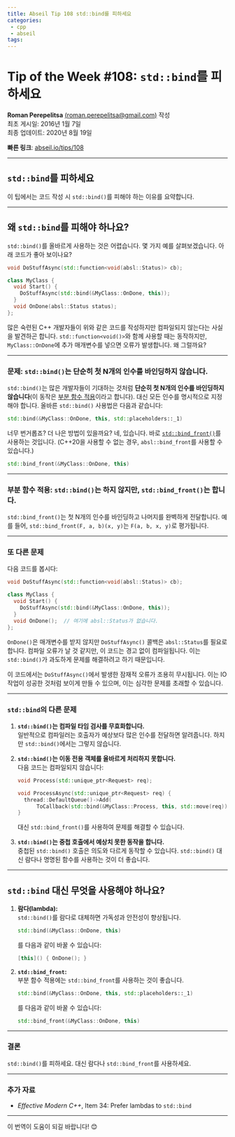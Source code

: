 ```yaml
---
title: Abseil Tip 108 std::bind를 피하세요
categories:
 - cpp
 - abseil
tags:
---
```



# Tip of the Week #108: `std::bind`를 피하세요

**Roman Perepelitsa** [(roman.perepelitsa@gmail.com)](mailto:roman.perepelitsa@gmail.com) 작성  
최초 게시일: 2016년 1월 7일  
최종 업데이트: 2020년 8월 19일  

**빠른 링크**: [abseil.io/tips/108](https://abseil.io/tips/108)

---

## `std::bind`를 피하세요

이 팁에서는 코드 작성 시 `std::bind()`를 피해야 하는 이유를 요약합니다.

---

## 왜 `std::bind`를 피해야 하나요?

`std::bind()`를 올바르게 사용하는 것은 어렵습니다. 몇 가지 예를 살펴보겠습니다. 아래 코드가 좋아 보이나요?

```cpp
void DoStuffAsync(std::function<void(absl::Status)> cb);

class MyClass {
  void Start() {
    DoStuffAsync(std::bind(&MyClass::OnDone, this));
  }
  void OnDone(absl::Status status);
};
```

많은 숙련된 C++ 개발자들이 위와 같은 코드를 작성하지만 컴파일되지 않는다는 사실을 발견하곤 합니다. `std::function<void()>`와 함께 사용할 때는 동작하지만, `MyClass::OnDone`에 추가 매개변수를 넣으면 오류가 발생합니다. 왜 그럴까요?

---

### 문제: `std::bind()`는 단순히 첫 N개의 인수를 바인딩하지 않습니다.

`std::bind()`는 많은 개발자들이 기대하는 것처럼 **단순히 첫 N개의 인수를 바인딩하지 않습니다**(이 동작은 [부분 함수 적용](https://en.wikipedia.org/wiki/Partial_application)이라고 합니다). 대신 모든 인수를 명시적으로 지정해야 합니다. 올바른 `std::bind()` 사용법은 다음과 같습니다:

```cpp
std::bind(&MyClass::OnDone, this, std::placeholders::_1)
```

너무 번거롭죠? 더 나은 방법이 있을까요? 네, 있습니다. 바로 [`std::bind_front()`](https://en.cppreference.com/w/cpp/utility/functional/bind_front)를 사용하는 것입니다. (C++20을 사용할 수 없는 경우, `absl::bind_front`를 사용할 수 있습니다.)

```cpp
std::bind_front(&MyClass::OnDone, this)
```

---

### 부분 함수 적용: `std::bind()`는 하지 않지만, `std::bind_front()`는 합니다.

`std::bind_front()`는 첫 N개의 인수를 바인딩하고 나머지를 완벽하게 전달합니다. 예를 들어, `std::bind_front(F, a, b)(x, y)`는 `F(a, b, x, y)`로 평가됩니다.

---

### 또 다른 문제

다음 코드를 봅시다:

```cpp
void DoStuffAsync(std::function<void(absl::Status)> cb);

class MyClass {
  void Start() {
    DoStuffAsync(std::bind(&MyClass::OnDone, this));
  }
  void OnDone();  // 여기에 absl::Status가 없습니다.
};
```

`OnDone()`은 매개변수를 받지 않지만 `DoStuffAsync()` 콜백은 `absl::Status`를 필요로 합니다. 컴파일 오류가 날 것 같지만, 이 코드는 경고 없이 컴파일됩니다. 이는 `std::bind()`가 과도하게 문제를 해결하려고 하기 때문입니다. 

이 코드에서는 `DoStuffAsync()`에서 발생한 잠재적 오류가 조용히 무시됩니다. 이는 IO 작업이 성공한 것처럼 보이게 만들 수 있으며, 이는 심각한 문제를 초래할 수 있습니다.

---

### `std::bind`의 다른 문제

1. **`std::bind()`는 컴파일 타임 검사를 무효화합니다.**  
   일반적으로 컴파일러는 호출자가 예상보다 많은 인수를 전달하면 알려줍니다. 하지만 `std::bind()`에서는 그렇지 않습니다.

2. **`std::bind()`는 이동 전용 객체를 올바르게 처리하지 못합니다.**  
   다음 코드는 컴파일되지 않습니다:

   ```cpp
   void Process(std::unique_ptr<Request> req);

   void ProcessAsync(std::unique_ptr<Request> req) {
     thread::DefaultQueue()->Add(
         ToCallback(std::bind(&MyClass::Process, this, std::move(req))));
   }
   ```

   대신 `std::bind_front()`를 사용하여 문제를 해결할 수 있습니다.

3. **`std::bind()`는 중첩 호출에서 예상치 못한 동작을 합니다.**  
   중첩된 `std::bind()` 호출은 의도와 다르게 동작할 수 있습니다. `std::bind()` 대신 람다나 명명된 함수를 사용하는 것이 더 좋습니다.

---

## `std::bind` 대신 무엇을 사용해야 하나요?

1. **람다(lambda):**  
   `std::bind()`를 람다로 대체하면 가독성과 안전성이 향상됩니다.

   ```cpp
   std::bind(&MyClass::OnDone, this)
   ```

   를 다음과 같이 바꿀 수 있습니다:

   ```cpp
   [this]() { OnDone(); }
   ```

2. **`std::bind_front`:**  
   부분 함수 적용에는 `std::bind_front`를 사용하는 것이 좋습니다.

   ```cpp
   std::bind(&MyClass::OnDone, this, std::placeholders::_1)
   ```

   를 다음과 같이 바꿀 수 있습니다:

   ```cpp
   std::bind_front(&MyClass::OnDone, this)
   ```

---

### 결론

`std::bind()`를 피하세요. 대신 람다나 `std::bind_front`를 사용하세요.

---

### 추가 자료

- *Effective Modern C++*, Item 34: Prefer lambdas to `std::bind`  

---

이 번역이 도움이 되길 바랍니다! 😊
